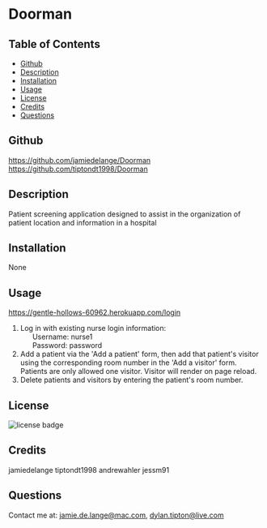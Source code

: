 # Doorman
## Table of Contents
* [Github](README.md/#Github)
* [Description](README.md/#Description)
* [Installation](README.md/#Installation)
* [Usage](README.md/#Usage)
* [License](README.md/#License)
* [Credits](README.md/#Credits)
* [Questions](README.md/#Questions)
## Github
https://github.com/jamiedelange/Doorman
https://github.com/tiptondt1998/Doorman
## Description
Patient screening application designed to assist in the organization of patient location and information in a hospital
## Installation
None
## Usage
https://gentle-hollows-60962.herokuapp.com/login
1. Log in with existing nurse login information: <br />
&nbsp;&nbsp;&nbsp;&nbsp;&nbsp;&nbsp;Username: nurse1 <br />
&nbsp;&nbsp;&nbsp;&nbsp;&nbsp;&nbsp;Password: password <br />
2. Add a patient via the 'Add a patient' form, then add that patient's visitor using the corresponding room number in the 'Add a visitor' form. Patients are only allowed one visitor. Visitor will render on page reload.
3. Delete patients and visitors by entering the patient's room number.
## License
![license badge](https://img.shields.io/badge/license-MIT-blue)
## Credits
jamiedelange tiptondt1998 andrewahler jessm91
## Questions
Contact me at: jamie.de.lange@mac.com, dylan.tipton@live.com
